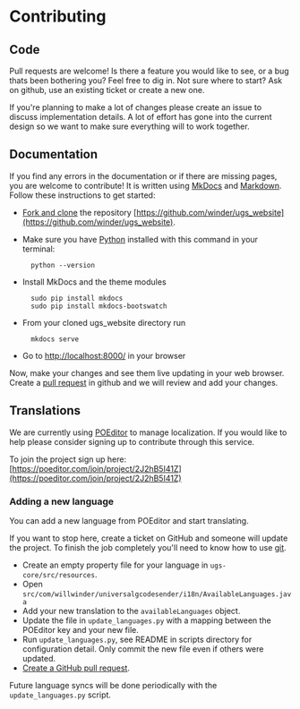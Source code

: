 # Contributing
 
 
## Code

Pull requests are welcome! Is there a feature you would like to see, or a bug
thats been bothering you? Feel free to dig in. Not sure where to start? Ask on
github, use an existing ticket or create a new one.

If you're planning to make a lot of changes please create an issue to discuss
implementation details. A lot of effort has gone into the current design so we
want to make sure everything will to work together.


## Documentation

If you find any errors in the documentation or if there are missing pages, you are welcome to contribute! 
It is written using [MkDocs](http://www.mkdocs.org/user-guide/writing-your-docs/) and [Markdown](https://guides.github.com/features/mastering-markdown/). Follow these instructions to get started:

* [Fork and clone](https://help.github.com/articles/committing-changes-to-a-pull-request-branch-created-from-a-fork/) the repository [https://github.com/winder/ugs_website](https://github.com/winder/ugs_website).
* Make sure you have [Python](https://www.python.org/downloads/) installed with this command in your terminal:

        python --version
        
* Install MkDocs and the theme modules 

        sudo pip install mkdocs
        sudo pip install mkdocs-bootswatch

* From your cloned ugs_website directory run 

        mkdocs serve
        
* Go to [http://localhost:8000/](http://localhost:8000/) in your browser

Now, make your changes and see them live updating in your web browser. Create a [pull request](https://help.github.com/articles/using-pull-requests/) in github and we will review and add your changes.


## Translations

We are currently using [POEditor](https://poeditor.com/join/project/2J2hB5I41Z) to manage localization.
If you would like to help please consider signing up to contribute through this service.

To join the project sign up here: [https://poeditor.com/join/project/2J2hB5I41Z](https://poeditor.com/join/project/2J2hB5I41Z)

### Adding a new language

You can add a new language from POEditor and start translating.

If you want to stop here, create a ticket on GitHub and someone will update the project. To finish the job completely you'll need to know how to use [git](https://git-scm.com).

* Create an empty property file for your language in `ugs-core/src/resources`.
* Open `src/com/willwinder/universalgcodesender/i18n/AvailableLanguages.java`
* Add your new translation to the `availableLanguages` object.
* Update the file in `update_languages.py` with a mapping between the POEditor key and your new file.
* Run `update_languages.py`, see README in scripts directory for configuration detail. Only commit the new file even if others were updated.
* [Create a GitHub pull request](https://help.github.com/articles/using-pull-requests/).

Future language syncs will be done periodically with the `update_languages.py` script.

